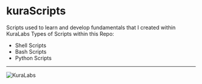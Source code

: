 # kuraScripts
Scripts used to learn and develop fundamentals that I created within KuraLabs
Types of Scripts within this Repo:
<ul>
  <li>Shell Scripts</li>
  <li>Bash Scripts</li>
  <li>Python Scripts</li>
</ul>
<hr>
<img src="https://kuralabs.org/wp-content/uploads/2021/11/kura-labs.svg" alt="KuraLabs">
